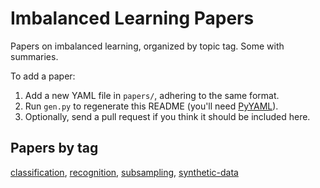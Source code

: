 
# Imbalanced Learning Papers

Papers on imbalanced learning, organized by topic tag.  Some with summaries.

To add a paper:

  1. Add a new YAML file in `papers/`, adhering to the same format.
  2. Run `gen.py` to regenerate this README (you'll need [PyYAML](https://github.com/yaml/pyyaml)).
  3. Optionally, send a pull request if you think it should be included here.


## Papers by tag

<!--PAPERS-OUTPUT-->
[classification](output/classification.md), [recognition](output/recognition.md), [subsampling](output/subsampling.md), [synthetic-data](output/synthetic-data.md)
<!--/PAPERS-OUTPUT-->